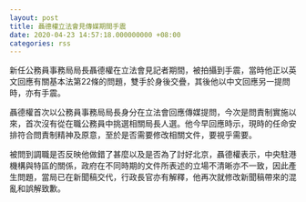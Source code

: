 ```yaml
---
layout: post
title: 聶德權立法會見傳媒期間手震
date: 2020-04-23 14:57:18.000000000 +08:00
categories: rss
---
```


新任公務員事務局局長聶德權在立法會見記者期間，被拍攝到手震，當時他正以英文回應有關基本法第22條的問題，雙手於身後交疊，其後他以中文回應另一提問時，亦有手震。

聶德權首次以公務員事務局局長身分在立法會回應傳媒提問，今次是問責制實施以來，首次沒有從在職公務員中挑選相關局長人選。他今早回應時示，現時的任命安排符合問責制精神及原意，至於是否需要修改相關文件，要視乎需要。

被問到調職是否反映他做錯了甚麼以及是否為了討好北京，聶德權表示，中央駐港機構與特區的關係，政府在不同時期的文件所表述的立場不清晰亦不一致，因此產生問題，當局已在新聞稿交代，行政長官亦有解釋，他再次就修改新聞稿帶來的混亂和誤解致歉。
